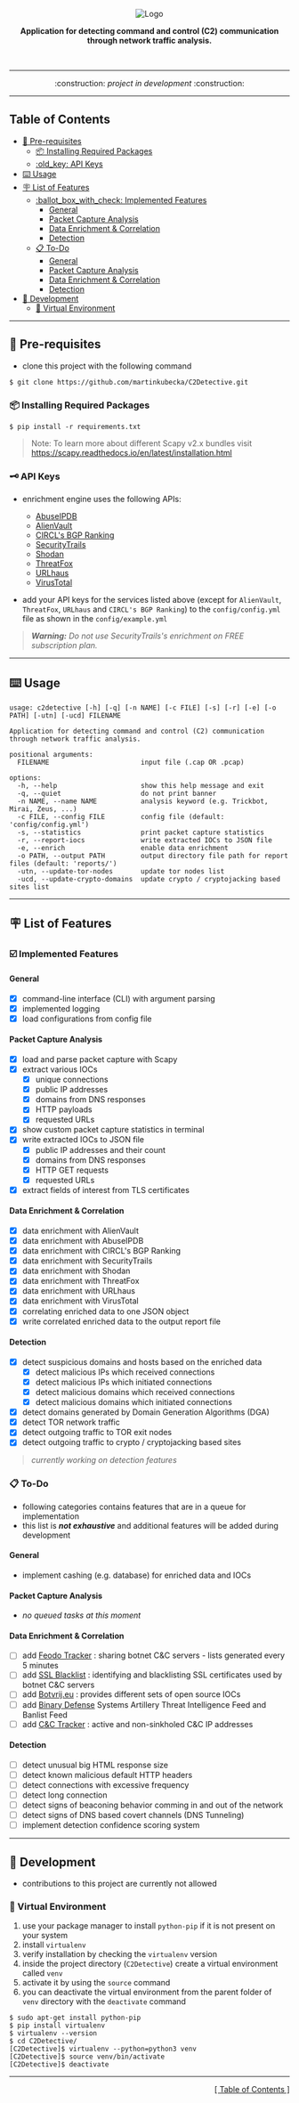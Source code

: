 <p align="center">
<img src="https://github.com/martinkubecka/C2Detective/blob/main/docs/banner.png" alt="Logo">
<p align="center"><b>Application for detecting command and control (C2) communication through network traffic analysis.</b></p><br>

---

<div align="center">
:construction:   <i>project in development</i>    :construction:
</div>

---
<h2 id="table-of-contents">Table of Contents</h2>

- [:memo: Pre-requisites](#memo-pre-requisites)
  - [:package: Installing Required Packages](#package-installing-required-packages)
  - [:old\_key: API Keys](#old_key-api-keys)
- [:keyboard: Usage](#keyboard-usage)
- [:placard: List of Features](#placard-list-of-features)
  - [:ballot\_box\_with\_check: Implemented Features](#ballot_box_with_check-implemented-features)
    - [General](#general)
    - [Packet Capture Analysis](#packet-capture-analysis)
    - [Data Enrichment \& Correlation](#data-enrichment--correlation)
    - [Detection](#detection)
  - [:clipboard: To-Do](#clipboard-to-do)
    - [General](#general-1)
    - [Packet Capture Analysis](#packet-capture-analysis-1)
    - [Data Enrichment \& Correlation](#data-enrichment--correlation-1)
    - [Detection](#detection-1)
- [:toolbox: Development](#toolbox-development)
  - [:office: Virtual Environment](#office-virtual-environment)

---
## :memo: Pre-requisites

- clone this project with the following command

```
$ git clone https://github.com/martinkubecka/C2Detective.git
```

### :package: Installing Required Packages

```
$ pip install -r requirements.txt
```

> Note: To learn more about different Scapy v2.x bundles visit https://scapy.readthedocs.io/en/latest/installation.html

### :old_key: API Keys

- enrichment engine uses the following APIs:
  - [AbuseIPDB](https://www.abuseipdb.com/)
  - [AlienVault](https://otx.alienvault.com/)
  - [CIRCL's BGP Ranking](https://www.circl.lu/projects/bgpranking/)
  - [SecurityTrails](https://securitytrails.com/)
  - [Shodan](https://www.shodan.io/)
  - [ThreatFox](https://threatfox.abuse.ch/)
  - [URLhaus](https://urlhaus.abuse.ch/)
  - [VirusTotal](https://www.virustotal.com/gui/home/upload)

- add your API keys for the services listed above (except for `AlienVault`, `ThreatFox`, `URLhaus` and `CIRCL's BGP Ranking`) to the `config/config.yml` file as shown in the `config/example.yml` 

> ***Warning:*** *Do not use SecurityTrails's enrichment on FREE subscription plan.*

---
## :keyboard: Usage

```
usage: c2detective [-h] [-q] [-n NAME] [-c FILE] [-s] [-r] [-e] [-o PATH] [-utn] [-ucd] FILENAME

Application for detecting command and control (C2) communication through network traffic analysis.

positional arguments:
  FILENAME                       input file (.cap OR .pcap)

options:
  -h, --help                     show this help message and exit
  -q, --quiet                    do not print banner
  -n NAME, --name NAME           analysis keyword (e.g. Trickbot, Mirai, Zeus, ...)
  -c FILE, --config FILE         config file (default: 'config/config.yml')
  -s, --statistics               print packet capture statistics
  -r, --report-iocs              write extracted IOCs to JSON file
  -e, --enrich                   enable data enrichment
  -o PATH, --output PATH         output directory file path for report files (default: 'reports/')
  -utn, --update-tor-nodes       update tor nodes list
  -ucd, --update-crypto-domains  update crypto / cryptojacking based sites list
```

---
## :placard: List of Features

### :ballot_box_with_check: Implemented Features

#### General

- [x] command-line interface (CLI) with argument parsing
- [x] implemented logging
- [x] load configurations from config file

#### Packet Capture Analysis

- [x] load and parse packet capture with Scapy
- [x] extract various IOCs
  - [x] unique connections
  - [x] public IP addresses
  - [x] domains from DNS responses
  - [x] HTTP payloads
  - [x] requested URLs
- [x] show custom packet capture statistics in terminal
- [x] write extracted IOCs to JSON file
  - [x] public IP addresses and their count
  - [x] domains from DNS responses
  - [x] HTTP GET requests
  - [x] requested URLs
- [x] extract fields of interest from TLS certificates

#### Data Enrichment & Correlation 

- [x] data enrichment with AlienVault
- [x] data enrichment with AbuseIPDB
- [x] data enrichment with CIRCL's BGP Ranking
- [x] data enrichment with SecurityTrails
- [x] data enrichment with Shodan
- [x] data enrichment with ThreatFox
- [x] data enrichment with URLhaus
- [x] data enrichment with VirusTotal
- [x] correlating enriched data to one JSON object
- [x] write correlated enriched data to the output report file

#### Detection
- [x] detect suspicious domains and hosts based on the enriched data
  - [x] detect malicious IPs which received connections
  - [x] detect malicious IPs which initiated connections
  - [x] detect malicious domains which received connections
  - [x] detect malicious domains which initiated connections
- [x] detect domains generated by Domain Generation Algorithms (DGA)
- [x] detect TOR network traffic
- [x] detect outgoing traffic to TOR exit nodes
- [x] detect outgoing traffic to crypto / cryptojacking based sites

> *currently working on detection features*

### :clipboard: To-Do

- following categories contains features that are in a queue for implementation
- this list is ***not exhaustive*** and additional features will be added during development

#### General

- implement cashing (e.g. database) for enriched data and IOCs

#### Packet Capture Analysis

- *no queued tasks at this moment*

#### Data Enrichment & Correlation 

- [ ] add [Feodo Tracker](https://feodotracker.abuse.ch/blocklist/) : sharing botnet C&C servers - lists generated every 5 minutes
- [ ] add [SSL Blacklist](https://sslbl.abuse.ch/) : identifying and blacklisting SSL certificates used by botnet C&C servers
- [ ] add [Botvrij.eu](https://www.botvrij.eu/) : provides different sets of open source IOCs
- [ ] add [Binary Defense](https://www.binarydefense.com/banlist.txt) Systems Artillery Threat Intelligence Feed and Banlist Feed 
- [ ] add [C&C Tracker](https://osint.bambenekconsulting.com/feeds/c2-ipmasterlist.txt) : active and non-sinkholed C&C IP addresses

#### Detection

- [ ] detect unusual big HTML response size 
- [ ] detect known malicious default HTTP headers
- [ ] detect connections with excessive frequency
- [ ] detect long connection
- [ ] detect signs of beaconing behavior comming in and out of the network
- [ ] detect signs of DNS based covert channels (DNS Tunneling)
- [ ] implement detection confidence scoring system

---
## :toolbox: Development

- contributions to this project are currently not allowed

### :office: Virtual Environment

1. use your package manager to install `python-pip` if it is not present on your system
2. install `virtualenv`
3. verify installation by checking the `virtualenv` version
4. inside the project directory (`C2Detective`) create a virtual environment called `venv`
5. activate it by using the `source` command
6. you can deactivate the virtual environment from the parent folder of `venv` directory with the `deactivate` command

```
$ sudo apt-get install python-pip
$ pip install virtualenv
$ virtualenv --version
$ cd C2Detective/
[C2Detective]$ virtualenv --python=python3 venv
[C2Detective]$ source venv/bin/activate
[C2Detective]$ deactivate
```

---

<div align="right">
<a href="#table-of-contents">[ Table of Contents ]</a>
</div>